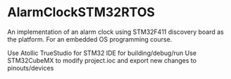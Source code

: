 # AlarmClockSTM32RTOS
An implementation of an alarm clock using STM32F411 discovery board as the platform. For an embedded OS programming course.


Use Atollic TrueStudio for STM32 IDE for building/debug/run
Use STM32CubeMX to modify project.ioc and export new changes to pinouts/devices
